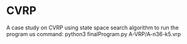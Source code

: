 # CVRP
A case study on CVRP using state space search algorithm
to run the program us command:
python3 finalProgram.py A-VRP/A-n36-k5.vrp 
